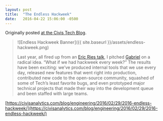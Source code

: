 ```yaml
---
layout: post
title:  "The Endless Hackweek"
date:   2016-04-22 15:06:00 -0500
---
```

Originally posted [at the Civis Tech Blog](https://civisanalytics.com/blog/engineering/2016/02/29/2016-endless-hackweek/).

> ![Endless Hackweek Banner]({{ site.baseurl }}/assets/endless-hackweek.png)
>
> Last year, all fired up from an [Eric Ries talk](https://www.youtube.com/watch?v=YepH-QiRaAA0), I pitched [Gabriel](https://civisanalytics.com/team/gabriel-burt/) on a radical idea. “What if we had hackweek every week?” The results have been exciting: we’ve produced internal tools that we use every day, released new features that went right into production, contributed new code to the open-source community, squashed of some of Tech’s least favorite bugs, and even prototyped major technical projects that made their way into the development queue and been staffed with large teams.

[https://civisanalytics.com/blog/engineering/2016/02/29/2016-endless-hackweek/](https://civisanalytics.com/blog/engineering/2016/02/29/2016-endless-hackweek/)
